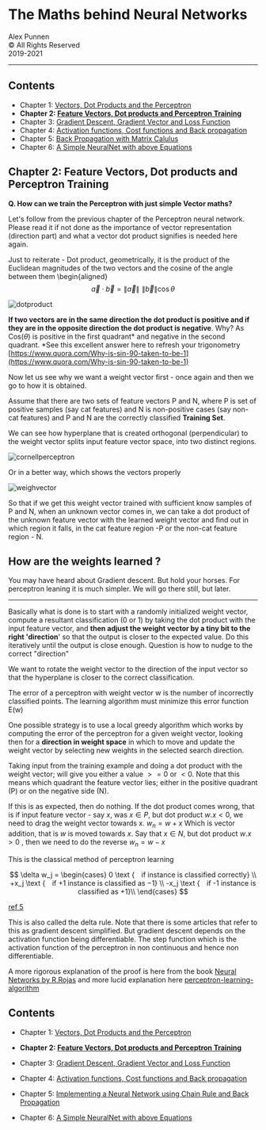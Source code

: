 
# The Maths behind Neural Networks

Alex Punnen \
&copy; All Rights Reserved \
2019-2021 

---

## Contents

- Chapter 1: [Vectors, Dot Products and  the Perceptron](1_vectors_dot_product_and_perceptron.md)
- **Chapter 2: [Feature Vectors, Dot products and Perceptron Training](2_perceptron_training.md)**
- Chapter 3: [Gradient Descent, Gradient Vector and Loss Function](3_gradient_descent.md)
- Chapter 4: [Activation functions, Cost functions and Back propagation](4_backpropogation.md)
- Chapter 5: [Back Propagation with Matrix Calulus](5_backpropogation_matrix_calulus.md)
- Chapter 6: [A Simple NeuralNet with above Equations](6_neuralnetworkimpementation.md)

## Chapter 2: Feature Vectors, Dot products and Perceptron Training

**Q.  How can we train the Perceptron with just simple Vector maths?**

Let's follow from the previous chapter of the Perceptron neural network. Please read it if not done as the importance of vector representation (direction part) and what a vector dot product signifies is needed here again.
 
 Just to reiterate - Dot product, geometrically, it is the product of the Euclidean magnitudes of the two vectors and the cosine of the angle between them
\begin{aligned}
$$
 \vec a \cdot \vec b = \left\| {\vec a} \right\|\,\,\left\| {\vec b} \right\|\cos \theta 
$$

![dotproduct][1]

**If two vectors are in the same direction the dot product is positive and if they are in the opposite direction the dot product is negative**. Why? As  Cos($\theta$) is positive in the first quadrant* and negative in the second quadrant. *See this excellent answer here to refresh your trigonometry [https://www.quora.com/Why-is-sin-90-taken-to-be-1](https://www.quora.com/Why-is-sin-90-taken-to-be-1)

Now let us see why we want a weight vector first - once again and then we go to how it is obtained.

Assume that there are two sets of feature vectors P and N, where P is set of positive samples (say cat features) and N is non-positive cases (say non-cat features) and P and N are the correctly classified
**Training Set**.

We can see how hyperplane that is created orthogonal (perpendicular) to the weight vector splits input feature vector space, into two distinct regions.

![cornellperceptron][6]

Or in a better way, which shows the vectors properly

![weighvector][2]

So that if we get this weight vector trained with sufficient know samples of P and N, when an unknown vector comes in, we can take a dot product of the unknown feature vector with the learned weight vector and find out in which region it falls, in the cat feature region -P or the non-cat feature region - N.

## How are the weights learned ?

You may have heard about Gradient descent. But hold your horses. For perceptron leaning it is much simpler. We will go there still, but later.

----

Basically what is done is to start with a randomly initialized weight vector, compute a resultant classification (0 or 1) by taking the dot product with the input feature vector, and **then adjust the weight vector by a tiny bit to the right 'direction**' so that the output is closer to the expected value. Do this iteratively until the output is close enough.
Question is how to nudge to the correct "direction"

We want to rotate the weight vector to the direction of the input vector so that the hyperplane is closer to the correct classification.

The error of a perceptron with weight vector w is the number of incorrectly classified points. The learning algorithm must minimize this error function E(w)

One possible strategy is to use a local greedy algorithm which works by computing the error of the perceptron for a given weight vector, looking then for a **direction in weight space** in which to move and update the weight vector by selecting new weights in the selected search direction.

Taking input from the training example and doing a dot product with the weight vector; will give you either a value $>=0$ or $<0$. Note that this means which quadrant the feature vector lies; either in the positive quadrant (P) or on the negative side (N).

If this is as expected, then do nothing. If the dot product comes wrong, that is if input feature vector - say $x$, was $x \in P$, but dot product $w. x < 0$, we need to drag the weight vector towards x.
$w_n = w +x$
Which is vector addition, that is $w$ is moved towards $x$. Say that  $x \in N$, but dot product $w. x > 0$ , then we need to do the reverse $w_n = w - x$

This is the classical method of perceptron learning


$$
\delta w_j =
 \begin{cases}
 0 \text { if instance is classified correctly}  \\ 
+x_j  \text { if +1 instance is classified as −1} \\ 
-x_j \text { if -1 instance is classified as +1}\\ 
\end{cases}
$$

 [ref 5][5]

This is also called the delta rule. Note that there is some articles that refer to this as gradient descent simplified. But gradient descent depends on the activation function being differentiable. The step function which is the activation function of the perceptron in non continuous and hence non differentiable.

A more rigorous  explanation of the proof is here from the book
[Neural Networks by R.Rojas][3] and more lucid explanation here
 [perceptron-learning-algorithm][4]

## Contents

- Chapter 1: [Vectors, Dot Products and  the Perceptron](1_vectors_dot_product_and_perceptron.md)
- **Chapter 2: [Feature Vectors, Dot products and Perceptron Training](2_perceptron_training.md)**
- Chapter 3: [Gradient Descent, Gradient Vector and Loss Function](3_gradient_descent.md)
- Chapter 4: [Activation functions, Cost functions and Back propagation](4_backpropogation.md)
- Chapter 5: [Implementing a Neural Network using Chain Rule and Back Propagation](5_backpropogation_matrix_calulus.md)
- Chapter 6: [A Simple NeuralNet with above Equations](6_neuralnetworkimpementation.md)


  [1]: https://i.stack.imgur.com/kO3ym.png
  [2]: https://i.imgur.com/7MsJuS1.png
  [3]: https://page.mi.fu-berlin.de/rojas/neural/chapter/K4.pdf
  [4]: https://towardsdatascience.com/perceptron-learning-algorithm-d5db0deab975
  [5]: http://www.cs.bc.edu/~alvarez/ML/gradientSearch.pdf
  [6]: https://i.imgur.com/OIN3maH.png


